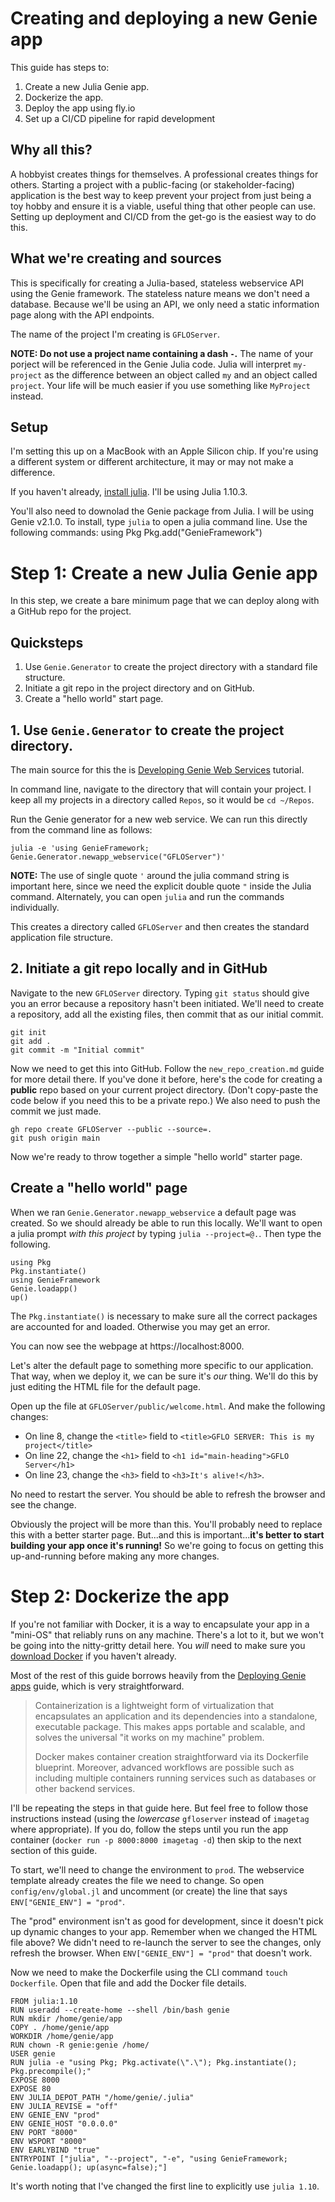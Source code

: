 # Creating and deploying a new Genie app

This guide has steps to:

1. Create a new Julia Genie app.
2. Dockerize the app.
3. Deploy the app using fly.io
4. Set up a CI/CD pipeline for rapid development

## Why all this?

A hobbyist creates things for themselves. A professional creates things for others. Starting a project with a public-facing (or stakeholder-facing) application is the best way to keep prevent your project from just being a toy hobby and ensure it is a viable, useful thing that other people can use. Setting up deployment and CI/CD from the get-go is the easiest way to do this.

## What we're creating and sources

This is specifically for creating a Julia-based, stateless webservice API using the Genie framework. The stateless nature means we don't need a database. Because we'll be using an API, we only need a static information page along with the API endpoints.

The name of the project I'm creating is `GFLOServer`. 

**NOTE: Do not use a project name containing a dash `-`.** The name of your porject will be referenced in the Genie Julia code. Julia will interpret `my-project` as the difference between an object called `my` and an object called `project`. Your life will be much easier if you use something like `MyProject` instead.

## Setup

I'm setting this up on a MacBook with an Apple Silicon chip. If you're using a different system or different architecture, it may or may not make a difference.

If you haven't already, [install julia](https://julialang.org/downloads/). I'll be using Julia 1.10.3.

You'll also need to downolad the Genie package from Julia. I will be using Genie v2.1.0. To install, type `julia` to open a julia command line. Use the following commands:
    using Pkg
    Pkg.add("GenieFramework")

# Step 1: Create a new Julia Genie app

In this step, we create a bare minimum page that we can deploy along with a GitHub repo for the project.

## Quicksteps
1. Use `Genie.Generator` to create the project directory with a standard file structure.
2. Initiate a git repo in the project directory and on GitHub.
3. Create a "hello world" start page.

## 1. Use `Genie.Generator` to create the project directory.

The main source for this the is [Developing Genie Web Services](https://genieframework.github.io/Genie.jl/dev/tutorials/4--Developing_Web_Services.html) tutorial.

In command line, navigate to the directory that will contain your project. I keep all my projects in a directory called `Repos`, so it would be `cd ~/Repos`.

Run the Genie generator for a new web service. We can run this directly from the command line as follows:

`julia -e 'using GenieFramework; Genie.Generator.newapp_webservice("GFLOServer")'`

**NOTE:** The use of single quote `'` around the julia command string is important here, since we need the explicit double quote `"` inside the Julia command. Alternately, you can open `julia` and run the commands individually.

This creates a directory called `GFLOServer` and then creates the standard application file structure.

## 2. Initiate a git repo locally and in GitHub

Navigate to the new `GFLOServer` directory. Typing `git status` should give you an error because a repository hasn't been initiated. We'll need to create a repository, add all the existing files, then commit that as our initial commit.

    git init
    git add .
    git commit -m "Initial commit"

Now we need to get this into GitHub. Follow the `new_repo_creation.md` guide for more detail there. If you've done it before, here's the code for creating a **public** repo based on your current project directory. (Don't copy-paste the code below if you need this to be a private repo.) We also need to push the commit we just made.

    gh repo create GFLOServer --public --source=.
    git push origin main

Now we're ready to throw together a simple "hello world" starter page.

## Create a "hello world" page

When we ran `Genie.Generator.newapp_webservice` a default page was created. So we should already be able to run this locally. We'll want to open a julia prompt _with this project_ by typing `julia --project=@.`. Then type the following.

    using Pkg
    Pkg.instantiate()
    using GenieFramework
    Genie.loadapp()
    up()

The `Pkg.instantiate()` is necessary to make sure all the correct packages are accounted for and loaded. Otherwise you may get an error.

You can now see the webpage at https://localhost:8000.

Let's alter the default page to something more specific to our application. That way, when we deploy it, we can be sure it's _our_ thing. We'll do this by just editing the HTML file for the default page.

Open up the file at `GFLOServer/public/welcome.html`. And make the following changes:
- On line 8, change the `<title>` field to `<title>GFLO SERVER: This is my project</title>`
- On line 22, change the `<h1>` field to `<h1 id="main-heading">GFLO Server</h1>`
- On line 23, change the `<h3>` field to `<h3>It's alive!</h3>`.

No need to restart the server. You should be able to refresh the browser and see the change.

Obviously the project will be more than this. You'll probably need to replace this with a better starter page. But...and this is important...**it's better to start building your app once it's running!** So we're going to focus on getting this up-and-running before making any more changes.

# Step 2: Dockerize the app

If you're not familiar with Docker, it is a way to encapsulate your app in a "mini-OS" that reliably runs on any machine. There's a lot to it, but we won't be going into the nitty-gritty detail here. You _will_ need to make sure you [download Docker](https://www.docker.com/products/docker-desktop/) if you haven't already.

Most of the rest of this guide borrows heavily from the [Deploying Genie apps](https://learn.genieframework.com/docs/guides/deploying-genie-apps) guide, which is very straightforward.

> Containerization is a lightweight form of virtualization that encapsulates an application and its dependencies into a standalone, executable package. This makes apps portable and scalable, and solves the universal "it works on my machine" problem.
> 
> Docker makes container creation straightforward via its Dockerfile blueprint. Moreover, advanced workflows are possible such as including multiple containers running services such as databases or other backend services.

I'll be repeating the steps in that guide here. But feel free to follow those instructions instead (using the _lowercase_ `gfloserver` instead of `imagetag` where appropriate). If you do, follow the steps until you run the app container (`docker run -p 8000:8000 imagetag -d`) then skip to the next section of this guide.

To start, we'll need to change the environment to `prod`. The webservice template already creates the file we need to change. So open `config/env/global.jl` and uncomment (or create) the line that says `ENV["GENIE_ENV"] = "prod"`. 

The "prod" environment isn't as good for development, since it doesn't pick up dynamic changes to your app. Remember when we changed the HTML file above? We didn't need to re-launch the server to see the changes, only refresh the browser. When `ENV["GENIE_ENV"] = "prod"` that doesn't work.

Now we need to make the Dockerfile using the CLI command `touch Dockerfile`. Open that file and add the Docker file details.

    FROM julia:1.10
    RUN useradd --create-home --shell /bin/bash genie
    RUN mkdir /home/genie/app
    COPY . /home/genie/app
    WORKDIR /home/genie/app
    RUN chown -R genie:genie /home/
    USER genie
    RUN julia -e "using Pkg; Pkg.activate(\".\"); Pkg.instantiate(); Pkg.precompile();"
    EXPOSE 8000
    EXPOSE 80
    ENV JULIA_DEPOT_PATH "/home/genie/.julia"
    ENV JULIA_REVISE = "off"
    ENV GENIE_ENV "prod"
    ENV GENIE_HOST "0.0.0.0"
    ENV PORT "8000"
    ENV WSPORT "8000"
    ENV EARLYBIND "true"
    ENTRYPOINT ["julia", "--project", "-e", "using GenieFramework; Genie.loadapp(); up(async=false);"]

It's worth noting that I've changed the first line to explicitly use `julia 1.10`.